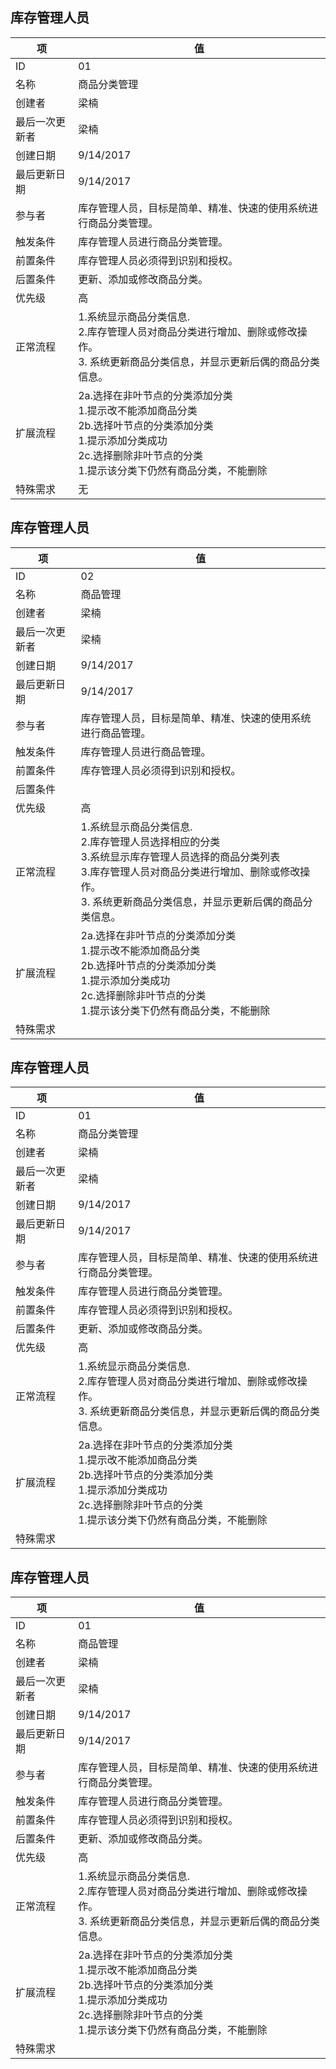 ## 库存管理人员

| 项       | 值                                        |
| ------- | ---------------------------------------- |
| ID      | 01                                       |
| 名称      | 商品分类管理                                   |
| 创建者     | 梁楠                                       |
| 最后一次更新者 | 梁楠                                       |
| 创建日期    | 9/14/2017                                |
| 最后更新日期  | 9/14/2017                                |
| 参与者     | 库存管理人员，目标是简单、精准、快速的使用系统进行商品分类管理。         |
| 触发条件    | 库存管理人员进行商品分类管理。                          |
| 前置条件    | 库存管理人员必须得到识别和授权。                         |
| 后置条件    | 更新、添加或修改商品分类。                            |
| 优先级     | 高                                        |
| 正常流程    | 1.系统显示商品分类信息.<br/> 2.库存管理人员对商品分类进行增加、删除或修改操作。<br/> 3. 系统更新商品分类信息，并显示更新后偶的商品分类信息。 |
| 扩展流程    | 2a.选择在非叶节点的分类添加分类<br/>  1.提示改不能添加商品分类<br/>2b.选择叶节点的分类添加分类<br/>1.提示添加分类成功<br/>2c.选择删除非叶节点的分类<br/>1.提示该分类下仍然有商品分类，不能删除<br/> |
| 特殊需求    | 无                                        |


## 库存管理人员

| 项       | 值                                        |
| ------- | ---------------------------------------- |
| ID      | 02                                       |
| 名称      | 商品管理                                     |
| 创建者     | 梁楠                                       |
| 最后一次更新者 | 梁楠                                       |
| 创建日期    | 9/14/2017                                |
| 最后更新日期  | 9/14/2017                                |
| 参与者     | 库存管理人员，目标是简单、精准、快速的使用系统进行商品管理。           |
| 触发条件    | 库存管理人员进行商品管理。                            |
| 前置条件    | 库存管理人员必须得到识别和授权。                         |
| 后置条件    |                                          |
| 优先级     | 高                                        |
| 正常流程    | 1.系统显示商品分类信息.<br/> 2.库存管理人员选择相应的分类<br/>3.系统显示库存管理人员选择的商品分类列表<br/>3.库存管理人员对商品分类进行增加、删除或修改操作。<br/> 3. 系统更新商品分类信息，并显示更新后偶的商品分类信息。 |
| 扩展流程    | 2a.选择在非叶节点的分类添加分类<br/>  1.提示改不能添加商品分类<br/>2b.选择叶节点的分类添加分类<br/>1.提示添加分类成功<br/>2c.选择删除非叶节点的分类<br/>1.提示该分类下仍然有商品分类，不能删除<br/> |
| 特殊需求    |                                          |


## 库存管理人员

| 项       | 值                                        |
| ------- | ---------------------------------------- |
| ID      | 01                                       |
| 名称      | 商品分类管理                                   |
| 创建者     | 梁楠                                       |
| 最后一次更新者 | 梁楠                                       |
| 创建日期    | 9/14/2017                                |
| 最后更新日期  | 9/14/2017                                |
| 参与者     | 库存管理人员，目标是简单、精准、快速的使用系统进行商品分类管理。         |
| 触发条件    | 库存管理人员进行商品分类管理。                          |
| 前置条件    | 库存管理人员必须得到识别和授权。                         |
| 后置条件    | 更新、添加或修改商品分类。                            |
| 优先级     | 高                                        |
| 正常流程    | 1.系统显示商品分类信息.<br/> 2.库存管理人员对商品分类进行增加、删除或修改操作。<br/> 3. 系统更新商品分类信息，并显示更新后偶的商品分类信息。 |
| 扩展流程    | 2a.选择在非叶节点的分类添加分类<br/>  1.提示改不能添加商品分类<br/>2b.选择叶节点的分类添加分类<br/>1.提示添加分类成功<br/>2c.选择删除非叶节点的分类<br/>1.提示该分类下仍然有商品分类，不能删除<br/> |
| 特殊需求    |                                          |

## 库存管理人员

| 项       | 值                                        |
| ------- | ---------------------------------------- |
| ID      | 01                                       |
| 名称      | 商品管理                                     |
| 创建者     | 梁楠                                       |
| 最后一次更新者 | 梁楠                                       |
| 创建日期    | 9/14/2017                                |
| 最后更新日期  | 9/14/2017                                |
| 参与者     | 库存管理人员，目标是简单、精准、快速的使用系统进行商品分类管理。         |
| 触发条件    | 库存管理人员进行商品分类管理。                          |
| 前置条件    | 库存管理人员必须得到识别和授权。                         |
| 后置条件    | 更新、添加或修改商品分类。                            |
| 优先级     | 高                                        |
| 正常流程    | 1.系统显示商品分类信息.<br/> 2.库存管理人员对商品分类进行增加、删除或修改操作。<br/> 3. 系统更新商品分类信息，并显示更新后偶的商品分类信息。 |
| 扩展流程    | 2a.选择在非叶节点的分类添加分类<br/>  1.提示改不能添加商品分类<br/>2b.选择叶节点的分类添加分类<br/>1.提示添加分类成功<br/>2c.选择删除非叶节点的分类<br/>1.提示该分类下仍然有商品分类，不能删除<br/> |
| 特殊需求    |                                          |